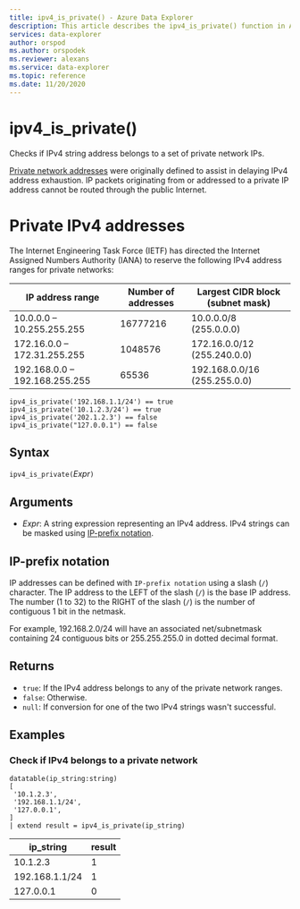 ```yaml
---
title: ipv4_is_private() - Azure Data Explorer
description: This article describes the ipv4_is_private() function in Azure Data Explorer.
services: data-explorer
author: orspod
ms.author: orspodek
ms.reviewer: alexans
ms.service: data-explorer
ms.topic: reference
ms.date: 11/20/2020
---
```

# ipv4_is_private()

Checks if IPv4 string address belongs to a set of private network IPs.

[Private network addresses](https://en.wikipedia.org/wiki/Private_network) were originally defined to assist in delaying IPv4 address exhaustion. IP packets originating from or addressed to a private IP address cannot be routed through the public Internet.

# Private IPv4 addresses

The Internet Engineering Task Force (IETF) has directed the Internet Assigned Numbers Authority (IANA) to reserve the following IPv4 address ranges for private networks:

| IP address range|Number of addresses|Largest CIDR block (subnet mask)|
|-----------------|-------------------|--------------------------------|
|10.0.0.0 – 10.255.255.255|16777216|10.0.0.0/8 (255.0.0.0)|
|172.16.0.0 – 172.31.255.255|1048576|172.16.0.0/12 (255.240.0.0)|
|192.168.0.0 – 192.168.255.255|65536|192.168.0.0/16 (255.255.0.0)|


```kusto
ipv4_is_private('192.168.1.1/24') == true
ipv4_is_private('10.1.2.3/24') == true
ipv4_is_private('202.1.2.3') == false
ipv4_is_private("127.0.0.1") == false
```

## Syntax

`ipv4_is_private(`*Expr*`)`

## Arguments

* *Expr*: A string expression representing an IPv4 address. IPv4 strings can be masked using [IP-prefix notation](#ip-prefix-notation).

## IP-prefix notation

IP addresses can be defined with `IP-prefix notation` using a slash (`/`) character. The IP address to the LEFT of the slash (`/`) is the base IP address. The number (1 to 32) to the RIGHT of the slash (`/`) is the number of contiguous 1 bit in the netmask. 

For example, 192.168.2.0/24 will have an associated net/subnetmask containing 24 contiguous bits or 255.255.255.0 in dotted decimal format.

## Returns

* `true`: If the IPv4 address belongs to any of the private network ranges.
*  `false`: Otherwise.
* `null`: If conversion for one of the two IPv4 strings wasn't successful.

## Examples

### Check if IPv4 belongs to a private network

<!-- csl: https://help.kusto.windows.net/Samples -->
```kusto
datatable(ip_string:string)
[
 '10.1.2.3',
 '192.168.1.1/24',
 '127.0.0.1',
]
| extend result = ipv4_is_private(ip_string)
```

|ip_string|result|
|---|---|
|10.1.2.3|1|
|192.168.1.1/24|1|
|127.0.0.1|0|
